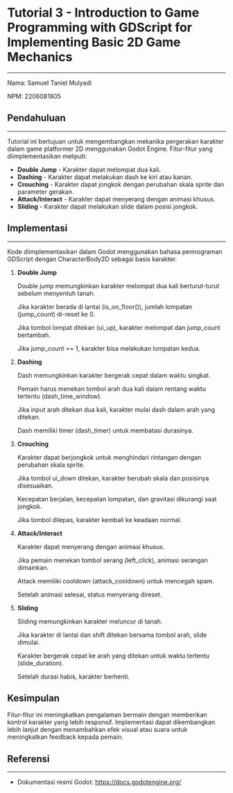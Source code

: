 <h1>
Tutorial 3 - Introduction to Game Programming with GDScript for Implementing Basic 2D Game Mechanics
</h1>

---

Nama: Samuel Taniel Mulyadi<p></p>
NPM: 2206081805

<h2>Pendahuluan</h2>

---

Tutorial ini bertujuan untuk mengembangkan mekanika pergerakan karakter dalam game platformer 2D menggunakan Godot Engine. Fitur-fitur yang diimplementasikan meliputi:

- **Double Jump** - Karakter dapat melompat dua kali.
- **Dashing** - Karakter dapat melakukan dash ke kiri atau kanan.
- **Crouching** - Karakter dapat jongkok dengan perubahan skala sprite dan parameter gerakan.
- **Attack/Interact** - Karakter dapat menyerang dengan animasi khusus.
- **Sliding** - Karakter dapat melakukan slide dalam posisi jongkok.

<p></p>
<h2>Implementasi</h2>

---

Kode diimplementasikan dalam Godot menggunakan bahasa pemrograman GDScript dengan CharacterBody2D sebagai basis karakter.

1. **Double Jump**

    Double jump memungkinkan karakter melompat dua kali berturut-turut sebelum menyentuh tanah.

    Jika karakter berada di lantai (is_on_floor()), jumlah lompatan (jump_count) di-reset ke 0.

    Jika tombol lompat ditekan (ui_up), karakter melompat dan jump_count bertambah.

    Jika jump_count == 1, karakter bisa melakukan lompatan kedua.

2. **Dashing**

    Dash memungkinkan karakter bergerak cepat dalam waktu singkat.

    Pemain harus menekan tombol arah dua kali dalam rentang waktu tertentu (dash_time_window).

    Jika input arah ditekan dua kali, karakter mulai dash dalam arah yang ditekan.

    Dash memiliki timer (dash_timer) untuk membatasi durasinya.

3. **Crouching**

    Karakter dapat berjongkok untuk menghindari rintangan dengan perubahan skala sprite.

    Jika tombol ui_down ditekan, karakter berubah skala dan posisinya disesuaikan.

    Kecepatan berjalan, kecepatan lompatan, dan gravitasi dikurangi saat jongkok.

    Jika tombol dilepas, karakter kembali ke keadaan normal.

4. **Attack/Interact**

    Karakter dapat menyerang dengan animasi khusus.

    Jika pemain menekan tombol serang (left_click), animasi serangan dimainkan.

    Attack memiliki cooldown (attack_cooldown) untuk mencegah spam.

    Setelah animasi selesai, status menyerang direset.

5. **Sliding**

    Sliding memungkinkan karakter meluncur di tanah.

    Jika karakter di lantai dan shift ditekan bersama tombol arah, slide dimulai.

    Karakter bergerak cepat ke arah yang ditekan untuk waktu tertentu (slide_duration).

    Setelah durasi habis, karakter berhenti.

<h2>Kesimpulan</h2>

Fitur-fitur ini meningkatkan pengalaman bermain dengan memberikan kontrol karakter yang lebih responsif. Implementasi dapat dikembangkan lebih lanjut dengan menambahkan efek visual atau suara untuk meningkatkan feedback kepada pemain.

<h2>Referensi</h2>

---

- Dokumentasi resmi Godot: https://docs.godotengine.org/

